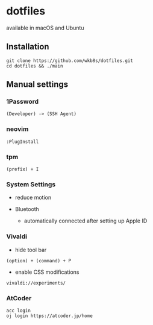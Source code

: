 # dotfiles
available in macOS and Ubuntu

## Installation
```
git clone https://github.com/wkb8s/dotfiles.git
cd dotfiles && ./main
```
## Manual settings
### 1Password
```
(Developer) -> (SSH Agent)
```

### neovim
```
:PlugInstall
```

### tpm
```
(prefix) + I
```

### System Settings
- reduce motion

- Bluetooth
    - automatically connected after setting up Apple ID

### Vivaldi
- hide tool bar
```
(option) + (command) + P
```

- enable CSS modifications
```
vivaldi://experiments/
```

### AtCoder
```
acc login
oj login https://atcoder.jp/home
```

